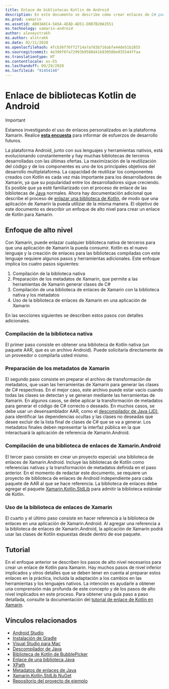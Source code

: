 ```yaml
---
title: Enlace de bibliotecas Kotlin de Android
description: En este documento se describe cómo crear enlaces de C# para código de Kotlin, lo que permite consumir bibliotecas nativas en una aplicación de Xamarin.Android.
ms.prod: xamarin
ms.assetid: AB03A6C4-5A5A-4EAD-AD51-D887B20A3551
ms.technology: xamarin-android
author: alexeystrakh
ms.author: alstrakh
ms.date: 02/11/2020
ms.openlocfilehash: 4fcb36f76ff2714a7a783b716abfe44de51b2855
ms.sourcegitcommit: 4e399f6fa72993b9580d41b93050be935544ffaa
ms.translationtype: HT
ms.contentlocale: es-ES
ms.lasthandoff: 09/29/2020
ms.locfileid: "91454148"
---
```

# <a name="bind-android-kotlin-libraries"></a>Enlace de bibliotecas Kotlin de Android

> [!IMPORTANT]
> Estamos investigando el uso de enlaces personalizados en la plataforma Xamarin. Realice [**esta encuesta**](https://www.surveymonkey.com/r/KKBHNLT) para informar de esfuerzos de desarrollo futuros.

La plataforma Android, junto con sus lenguajes y herramientas nativos, está evolucionando constantemente y hay muchas bibliotecas de terceros desarrolladas con las últimas ofertas. La maximización de la reutilización del código y de los componentes es uno de los principales objetivos del desarrollo multiplataforma. La capacidad de reutilizar los componentes creados con Kotlin es cada vez más importante para los desarrolladores de Xamarin, ya que su popularidad entre los desarrolladores sigue creciendo. Es posible que ya esté familiarizado con el proceso de enlace de las bibliotecas de [Java](../binding-java-library/index.md) normales. Ahora hay documentación adicional que describe el proceso de [enlazar una biblioteca de Kotlin](walkthrough.md), de modo que una aplicación de Xamarin la pueda utilizar de la misma manera. El objetivo de este documento es describir un enfoque de alto nivel para crear un enlace de Kotlin para Xamarin.

## <a name="high-level-approach"></a>Enfoque de alto nivel

Con Xamarin, puede enlazar cualquier biblioteca nativa de terceros para que una aplicación de Xamarin la pueda consumir. Kotlin es el nuevo lenguaje y la creación de enlaces para las bibliotecas compiladas con este lenguaje requiere algunos pasos y herramientas adicionales. Este enfoque implica los cuatro pasos siguientes:

1. Compilación de la biblioteca nativa
1. Preparación de los metadatos de Xamarin, que permite a las herramientas de Xamarin generar clases de C#
1. Compilación de una biblioteca de enlaces de Xamarin con la biblioteca nativa y los metadatos
1. Uso de la biblioteca de enlaces de Xamarin en una aplicación de Xamarin

En las secciones siguientes se describen estos pasos con detalles adicionales.

### <a name="build-the-native-library"></a>Compilación de la biblioteca nativa

El primer paso consiste en obtener una biblioteca de Kotlin nativa (un paquete AAR, que es un archivo Android). Puede solicitarla directamente de un proveedor o compilarla usted mismo.

### <a name="prepare-the-xamarin-metadata"></a>Preparación de los metadatos de Xamarin

El segundo paso consiste en preparar el archivo de transformación de metadatos, que usan las herramientas de Xamarin para generar las clases de C# respectivas. En el mejor caso, este archivo puede estar vacío cuando todas las clases se detectan y se generan mediante las herramientas de Xamarin. En algunos casos, se debe aplicar la transformación de metadatos para generar el código de C# correcto o deseado. En muchos casos, se debe usar un desensamblador AAR, como el [descompilador de Java (JD)](http://java-decompiler.github.io/), para identificar las dependencias ocultas y las clases no deseadas que desee excluir de la lista final de clases de C# que se va a generar. Los metadatos finales deben representar la interfaz pública en la que interactuará la aplicación de referencia de Xamarin.Android.

### <a name="build-a-xamarinandroid-binding-library"></a>Compilación de una biblioteca de enlaces de Xamarin.Android

El tercer paso consiste en crear un proyecto especial: una biblioteca de enlaces de Xamarin.Android. Incluye las bibliotecas de Kotlin como referencias nativas y la transformación de metadatos definida en el paso anterior. En el momento de redactar este documento, se requiere un proyecto de biblioteca de enlaces de Android independiente para cada paquete de AAR al que se hace referencia. La biblioteca de enlaces debe agregar el paquete [Xamarin.Kotlin.StdLib](https://www.nuget.org/packages/Xamarin.Kotlin.StdLib/) para admitir la biblioteca estándar de Kotlin.

### <a name="consume-the-xamarin-binding-library"></a>Uso de la biblioteca de enlaces de Xamarin

El cuarto y el último paso consiste en hacer referencia a la biblioteca de enlaces en una aplicación de Xamarin.Android. Al agregar una referencia a la biblioteca de enlaces de Xamarin.Android, la aplicación de Xamarin podrá usar las clases de Kotlin expuestas desde dentro de ese paquete.

## <a name="walkthrough"></a>Tutorial

En el enfoque anterior se describen los pasos de alto nivel necesarios para crear un enlace de Kotlin para Xamarin. Hay muchos pasos de nivel inferior implicados y otros detalles que se deben tener en cuenta al preparar estos enlaces en la práctica, incluida la adaptación a los cambios en las herramientas y los lenguajes nativos. La intención es ayudarle a obtener una comprensión más profunda de este concepto y de los pasos de alto nivel implicados en este proceso. Para obtener una guía paso a paso detallada, consulte la documentación del [tutorial de enlace de Kotlin en Xamarin](walkthrough.md).

## <a name="related-links"></a>Vínculos relacionados

- [Android Studio](https://developer.android.com/studio)
- [Instalación de Gradle](https://gradle.org/install/)
- [Visual Studio para Mac](https://visualstudio.microsoft.com/downloads)
- [Descompilador de Java](http://java-decompiler.github.io/)
- [Biblioteca de Kotlin de BubblePicker](https://github.com/igalata/Bubble-Picker)
- [Enlace de una biblioteca Java](../binding-java-library/index.md)
- [XPath](https://www.w3.org/TR/xpath/)
- [Metadatos de enlaces de Java](../binding-java-library/customizing-bindings/java-bindings-metadata.md)
- [Xamarin.Kotlin.StdLib NuGet](https://www.nuget.org/packages/Xamarin.Kotlin.StdLib/)
- [Repositorio del proyecto de ejemplo](https://github.com/xamcat/xamarin-binding-kotlin-framework)